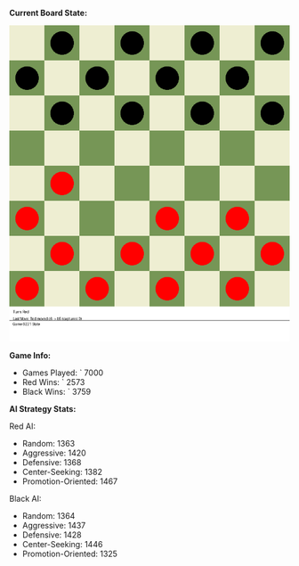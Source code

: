 
**Current Board State:**  
<!-- START_GIF -->
![Checkers Game](./checkers_game.gif)
<!-- END_GIF -->

**Game Info:**  
- Games Played: `<!-- GAMES_PLAYED --> 7000
- Red Wins: `<!-- RED_WINS --> 2573
- Black Wins: `<!-- BLACK_WINS --> 3759

<!-- AI_STATS -->
**AI Strategy Stats:**

Red AI:
- Random: 1363
- Aggressive: 1420
- Defensive: 1368
- Center-Seeking: 1382
- Promotion-Oriented: 1467

Black AI:
- Random: 1364
- Aggressive: 1437
- Defensive: 1428
- Center-Seeking: 1446
- Promotion-Oriented: 1325
